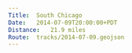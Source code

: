 ```yaml
---
Title:	South Chicago
Date:	2014-07-09T20:00:00+PDT
Distance:	21.9 miles
Route:	tracks/2014-07-09.geojson
---
```


